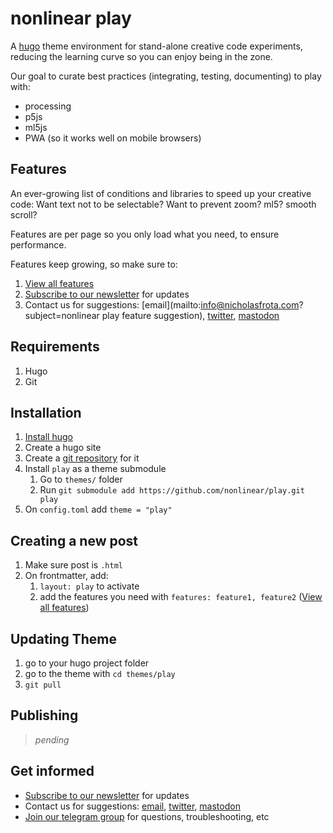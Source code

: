 # nonlinear play

A [hugo](https://gohugo.io/) theme environment for  stand-alone creative code experiments, reducing the learning curve so you can enjoy being in the zone.

Our goal to curate best practices (integrating, testing, documenting) to play with:

- processing
- p5js
- ml5js
- PWA (so it works well on mobile browsers)


## Features

An ever-growing list of conditions and libraries to speed up your creative code: Want text not to be selectable? Want to prevent zoom? ml5? smooth scroll?

Features are per page so you only load what you need, to ensure performance. 

Features keep growing, so make sure to:

1. [View all features](features.md#features)
2. [Subscribe to our newsletter](https://tinyletter.com/nonlinear-play/) for updates
3. Contact us for suggestions: [email](mailto:info@nicholasfrota.com?subject=nonlinear play feature suggestion), [twitter](https://mastodon.social/@nonlinear), [mastodon](https://twitter.com/nonlinear)

## Requirements

1. Hugo
2. Git

## Installation

1. [Install hugo](https://gohugo.io/getting-started/installing/)
1. Create a hugo site
1. Create a [git repository](https://docs.github.com/en/github/getting-started-with-github/create-a-repo) for it
1. Install `play` as a theme submodule
	1. Go to `themes/` folder
	1. Run `git submodule add https://github.com/nonlinear/play.git play`
1. On `config.toml` add `theme = "play"`


## Creating a new post

1. Make sure post is `.html`
1. On frontmatter, add:
	1. `layout: play` to activate
	1. add the features you need with `features: feature1, feature2` ([View all features](features.md#features))


## Updating Theme

1. go to your hugo project folder
1. go to the theme with `cd themes/play`
1. `git pull`


## Publishing

> *pending*

<!-- https://docs.github.com/en/github/working-with-github-pages/creating-a-github-pages-site
	1. ensure `baseURL` has proper URL on it (learn how to publish your site on github)
Troubleshoot: submodule + githubpages

Github generates flat blogs server-side, so submodule breaks because it renames folder with commit. flat blogs are meant to be client-side, so there's a way to prevent github from rebuilding it server-side:

1. force hugo to generate flat blog on `docs/` folder, instead of default `site/` 
1. add `publishDir = "docs"` on `config.toml`
1. on github settings, tell githubpages to point to `docs/` folder instead

1. build hugo with `hugo`
1. push changes -->


## Get informed

- [Subscribe to our newsletter](https://tinyletter.com/nonlinear-play/) for updates
- Contact us for suggestions: [email](mailto:info@nicholasfrota.com?subject=nonlinear%20play%20feature%20suggestion), [twitter](https://twitter.com/nonlinear), [mastodon](https://mastodon.social/@nonlinear)
- [Join our telegram group](https://t.me/joinchat/IZcW2U4HflaCQj1G) for questions, troubleshooting, etc
